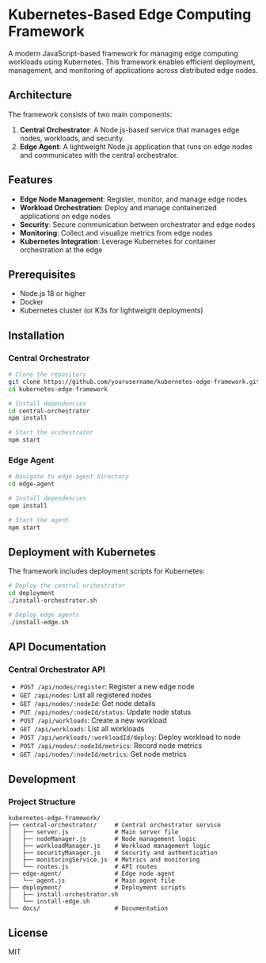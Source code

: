 # Kubernetes-Based Edge Computing Framework

A modern JavaScript-based framework for managing edge computing workloads using Kubernetes. This framework enables efficient deployment, management, and monitoring of applications across distributed edge nodes.

## Architecture

The framework consists of two main components:

1. **Central Orchestrator**: A Node.js-based service that manages edge nodes, workloads, and security.
2. **Edge Agent**: A lightweight Node.js application that runs on edge nodes and communicates with the central orchestrator.

## Features

- **Edge Node Management**: Register, monitor, and manage edge nodes
- **Workload Orchestration**: Deploy and manage containerized applications on edge nodes
- **Security**: Secure communication between orchestrator and edge nodes
- **Monitoring**: Collect and visualize metrics from edge nodes
- **Kubernetes Integration**: Leverage Kubernetes for container orchestration at the edge

## Prerequisites

- Node.js 18 or higher
- Docker
- Kubernetes cluster (or K3s for lightweight deployments)

## Installation

### Central Orchestrator

```bash
# Clone the repository
git clone https://github.com/yourusername/kubernetes-edge-framework.git
cd kubernetes-edge-framework

# Install dependencies
cd central-orchestrator
npm install

# Start the orchestrator
npm start
```

### Edge Agent

```bash
# Navigate to edge-agent directory
cd edge-agent

# Install dependencies
npm install

# Start the agent
npm start
```

## Deployment with Kubernetes

The framework includes deployment scripts for Kubernetes:

```bash
# Deploy the central orchestrator
cd deployment
./install-orchestrator.sh

# Deploy edge agents
./install-edge.sh
```

## API Documentation

### Central Orchestrator API

- `POST /api/nodes/register`: Register a new edge node
- `GET /api/nodes`: List all registered nodes
- `GET /api/nodes/:nodeId`: Get node details
- `PUT /api/nodes/:nodeId/status`: Update node status
- `POST /api/workloads`: Create a new workload
- `GET /api/workloads`: List all workloads
- `POST /api/workloads/:workloadId/deploy`: Deploy workload to node
- `POST /api/nodes/:nodeId/metrics`: Record node metrics
- `GET /api/nodes/:nodeId/metrics`: Get node metrics

## Development

### Project Structure

```
kubernetes-edge-framework/
├── central-orchestrator/     # Central orchestrator service
│   ├── server.js             # Main server file
│   ├── nodeManager.js        # Node management logic
│   ├── workloadManager.js    # Workload management logic
│   ├── securityManager.js    # Security and authentication
│   ├── monitoringService.js  # Metrics and monitoring
│   └── routes.js             # API routes
├── edge-agent/               # Edge node agent
│   └── agent.js              # Main agent file
├── deployment/               # Deployment scripts
│   ├── install-orchestrator.sh
│   └── install-edge.sh
└── docs/                     # Documentation
```

## License

MIT
